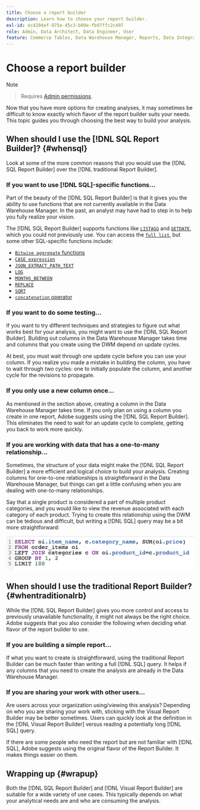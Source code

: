 ```yaml
---
title: Choose a report builder
description: Learn how to choose your report builder.
exl-id: ec4204ef-975e-45c3-b09e-fb97ffc2c497
role: Admin, Data Architect, Data Engineer, User
feature: Commerce Tables, Data Warehouse Manager, Reports, Data Integration
---
```

# Choose a report builder

>[!NOTE]
>>Requires [Admin permissions](../../administrator/user-management/user-management.md).

Now that you have more options for creating analyses, it may sometimes be difficult to know exactly which flavor of the report builder suits your needs. This topic guides you through choosing the best way to build your analysis.

## When should I use the [!DNL SQL Report Builder]? {#whensql}

Look at some of the more common reasons that you would use the [!DNL SQL Report Builder] over the [!DNL traditional Report Builder].

### If you want to use [!DNL SQL]-specific functions…

Part of the beauty of the [!DNL SQL Report Builder] is that it gives you the ability to use functions that are not currently available in the Data Warehouse Manager. In the past, an analyst may have had to step in to help you fully realize your vision.

The [!DNL SQL Report Builder] supports functions like [`LISTAGG`](https://docs.aws.amazon.com/redshift/latest/dg/r_LISTAGG.html) and [`GETDATE`](https://docs.aws.amazon.com/redshift/latest/dg/r_GETDATE.html), which you could not previously use. You can access the [`full list`](https://docs.aws.amazon.com/redshift/latest/dg/c_SQL_functions.html), but some other SQL-specific functions include:

* [`Bitwise aggregate` functions](https://docs.aws.amazon.com/redshift/latest/dg/c_bitwise_aggregate_functions.html)
* [`CASE expression`](https://docs.aws.amazon.com/redshift/latest/dg/r_CASE_function.html)
* [`JSON_EXTRACT_PATH_TEXT`](https://docs.aws.amazon.com/redshift/latest/dg/JSON_EXTRACT_PATH_TEXT.html)
* [`LOG`](https://docs.aws.amazon.com/redshift/latest/dg/r_LOG.html)
* [`MONTHS_BETWEEN`](https://docs.aws.amazon.com/redshift/latest/dg/r_MONTHS_BETWEEN_function.html)
* [`REPLACE`](https://docs.aws.amazon.com/redshift/latest/dg/r_REPLACE.html)
* [`SQRT`](https://docs.aws.amazon.com/redshift/latest/dg/r_SQRT.html)
* [`concatenation` operator](https://docs.aws.amazon.com/redshift/latest/dg/r_concat_op.html)

### If you want to do some testing…

If you want to try different techniques and strategies to figure out what works best for your analysis, you might want to use the [!DNL SQL Report Builder]. Building out columns in the Data Warehouse Manager takes time and columns that you create using the DWM depend on update cycles.

At best, you must wait through one update cycle before you can use your column. If you realize you made a mistake in building the column, you have to wait through *two* cycles: one to initially populate the column, and another cycle for the revisions to propagate.

### If you only use a new column once…

As mentioned in the section above, creating a column in the Data Warehouse Manager takes time. If you only plan on using a column you create in one report, Adobe suggests using the [!DNL SQL Report Builder]. This eliminates the need to wait for an update cycle to complete, getting you back to work more quickly.

### If you are working with data that has a one-to-many relationship…

Sometimes, the structure of your data might make the [!DNL SQL Report Builder] a more efficient and logical choice to build your analysis. Creating columns for one-to-one relationships is straightforward in the Data Warehouse Manager, but things can get a little confusing when you are dealing with one-to-many relationships.

Say that a single product is considered a part of multiple product categories, and you would like to view the revenue associated with each category of each product. Trying to create this relationship using the DWM can be tedious and difficult, but writing a [!DNL SQL] query may be a bit more straightforward:

![](../../assets/When_should_I_use_the_RB_2.png)

## When should I use the traditional Report Builder? {#whentraditionalrb}

While the [!DNL SQL Report Builder] gives you more control and access to previously unavailable functionality, it might not always be the right choice. Adobe suggests that you also consider the following when deciding what flavor of the report builder to use.

### If you are building a simple report…

If what you want to create is straightforward, using the traditional Report Builder can be much faster than writing a full [!DNL SQL] query. It helps if any columns that you need to create the analysis are already in the Data Warehouse Manager.

### If you are sharing your work with other users…

Are users across your organization using/viewing this analysis? Depending on who you are sharing your work with, sticking with the Visual Report Builder may be better sometimes. Users can quickly look at the definition in the [!DNL Visual Report Builder] versus reading a potentially long [!DNL SQL] query.

If there are some people who need the report but are not familiar with [!DNL SQL], Adobe suggests using the original flavor of the Report Builder. It makes things easier on them.

## Wrapping up {#wrapup}

Both the [!DNL SQL Report Builder] and [!DNL Visual Report Builder] are suitable for a wide variety of use cases. This typically depends on what your analytical needs are and who are consuming the analysis.
